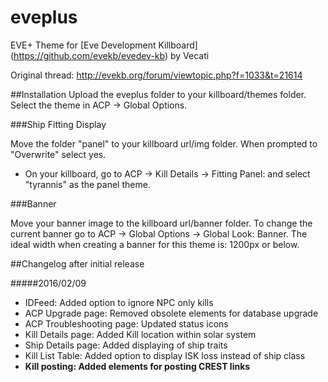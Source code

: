 # eveplus
EVE+ Theme for [Eve Development Killboard] (https://github.com/evekb/evedev-kb) by Vecati

Original thread: http://evekb.org/forum/viewtopic.php?f=1033&t=21614

##Installation
Upload the eveplus folder to your killboard/themes folder. Select the theme in ACP -> Global Options.

###Ship Fitting Display

Move the folder "panel" to your killboard url/img folder. When prompted to "Overwrite" select yes.
- On your killboard, go to ACP -> Kill Details -> Fitting Panel: and select "tyrannis" as the panel theme.

###Banner

Move your banner image to the killboard url/banner folder. To change the current banner go to ACP -> Global Options -> Global Look: Banner.
The ideal width when creating a banner for this theme is: 1200px or below.

##Changelog after initial release

#####2016/02/09

* IDFeed: Added option to ignore NPC only kills
* ACP Upgrade page: Removed obsolete elements for database upgrade
* ACP Troubleshooting page: Updated status icons
* Kill Details page: Added Kill location within solar system
* Ship Details page: Added displaying of ship traits
* Kill List Table: Added option to display ISK loss instead of ship class
* **Kill posting: Added elements for posting CREST links**